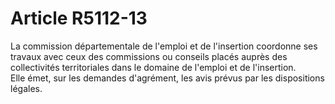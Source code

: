 # Article R5112-13

  
La commission départementale de l'emploi et de l'insertion coordonne ses travaux avec ceux des commissions ou conseils placés auprès des collectivités territoriales dans le domaine de l'emploi et de l'insertion.   
Elle émet, sur les demandes d'agrément, les avis prévus par les dispositions légales.